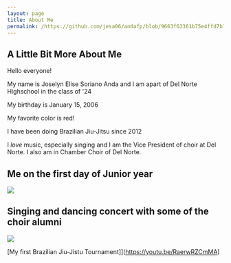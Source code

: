 ```yaml
---
layout: page
title: About Me
permalink: /https://github.com/jesa06/andafp/blob/9663f63361b75e4ffd7b14d3ed1b352ae4c50724/_pages/01_About%20me.md/ 
---
```

## A Little Bit More About Me

Hello everyone! 

My name is Joselyn Elise Soriano Anda and I am apart of Del Norte Highschool in the class of '24 

My birthday is January 15, 2006

My favorite color is red!

I have been doing Brazilian Jiu-Jitsu since 2012

I *love* music, especially singing and I am the Vice President of choir at Del Norte. I also am in Chamber Choir of Del Norte.


## Me on the first day of Junior year ##
![]({{site.baseurl}}/images/junioryearme.png)

## Singing and dancing concert with some of the choir alumni ##
![]({{site.baseurl}}/images/choirselfie.png)

[My first Brazilian Jiu-Jistu Tournament]](https://youtu.be/RaerwRZCmMA) 